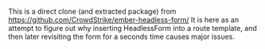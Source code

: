 This is a direct clone (and extracted package) from https://github.com/CrowdStrike/ember-headless-form/
It is here as an attempt to figure out why inserting HeadlessForm into a route template, and then later revisiting the form for a seconds time causes major issues. 
